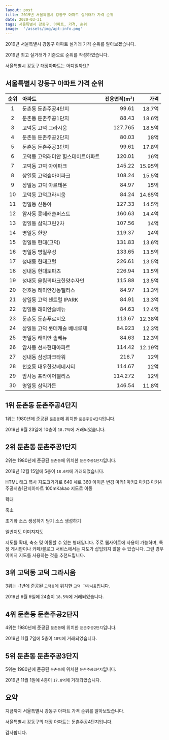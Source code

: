 ```yaml
---
layout: post
title: 2019년 서울특별시 강동구 아파트 실거래가 가격 순위
date: 2020-03-31
tags: 서울특별시 강동구, 아파트, 가격, 순위
image:  '/assets/img/apt-info.png'
---
```


2019년 서울특별시 강동구 아파트 실거래 가격 순위를 알아보겠습니다.

2019년 최고 실거래가 기준으로 순위를 작성하였습니다.

서울특별시 강동구 대장아파트는 어디일까요?

## 서울특별시 강동구 아파트 가격 순위

|순위|아파트|전용면적(m²)|가격|
|:---:|:------|---:|---:|
|1|둔촌동 둔촌주공4단지|99.61|18.7억|
|2|둔촌동 둔촌주공1단지|88.43|18.6억|
|3|고덕동 고덕 그라시움|127.765|18.5억|
|4|둔촌동 둔촌주공2단지|80.03|18억|
|5|둔촌동 둔촌주공3단지|99.61|17.8억|
|6|고덕동 고덕래미안 힐스테이트아파트|120.01|16억|
|7|고덕동 고덕 아이파크|145.22|15.95억|
|8|상일동 고덕숲아이파크|108.24|15.5억|
|9|상일동 고덕 아르테온|84.97|15억|
|10|고덕동 고덕그라시움|84.24|14.65억|
|11|명일동 신동아|127.33|14.5억|
|12|암사동 롯데캐슬퍼스트|160.63|14.4억|
|13|명일동 삼익그린2차|107.56|14억|
|14|명일동 한양|119.37|14억|
|15|명일동 현대(고덕)|131.83|13.6억|
|16|명일동 명일우성|133.65|13.5억|
|17|성내동 현대코럴|226.61|13.5억|
|18|성내동 현대토파즈|226.94|13.5억|
|19|성내동 올림픽파크한양수자인|115.88|13.5억|
|20|천호동 래미안강동팰리스|84.97|13.3억|
|21|상일동 고덕 센트럴 IPARK|84.91|13.3억|
|22|명일동 래미안솔베뉴|84.63|12.4억|
|23|둔촌동 둔촌푸르지오|113.67|12.38억|
|24|상일동 고덕 롯데캐슬 베네루체|84.923|12.3억|
|25|명일동 래미안 솔베뉴|84.63|12.3억|
|26|암사동 선사현대아파트|114.42|12.19억|
|27|성내동 삼성파크타워|216.7|12억|
|28|천호동 대우한강베네시티|114.67|12억|
|29|암사동 프라이어팰리스|114.272|12억|
|30|명일동 삼익가든|146.54|11.8억|



## 1위 둔촌동 둔촌주공4단지

1위는 1980년에 준공된 `둔촌동`에 위치한 `둔촌주공4단지`입니다.

2019년 9월 23일에 10층이 `18.7억`에 거래되었습니다.

<!-- * 카카오맵 - 지도퍼가기 -->
<!-- 1. 지도 노드 -->
<div id="daumRoughmapContainer1585686110379" class="root_daum_roughmap root_daum_roughmap_landing"></div>

<!--
	2. 설치 스크립트
	* 지도 퍼가기 서비스를 2개 이상 넣을 경우, 설치 스크립트는 하나만 삽입합니다.
-->
<script charset="UTF-8" class="daum_roughmap_loader_script" src="https://ssl.daumcdn.net/dmaps/map_js_init/roughmapLoader.js"></script>

<!-- 3. 실행 스크립트 -->
<script charset="UTF-8">
	new daum.roughmap.Lander({
		"timestamp" : "1585686110379",
		"key" : "xqh3",
		"mapWidth" : "320",
		"mapWidth" : "180",
	}).render();
</script>

## 2위 둔촌동 둔촌주공1단지

2위는 1980년에 준공된 `둔촌동`에 위치한 `둔촌주공1단지`입니다.

2019년 12월 15일에 5층이 `18.6억`에 거래되었습니다.

HTML 태그 복사
지도크기가로
640
세로
360
아이콘 변경
마커1
마커2
마커3
마커4
주공저층1단지아파트
100mKakao 지도로 이동

확대

축소

초기화
소스 생성하기
닫기
소스 생성하기

일반지도
이미지지도

지도를 확대, 축소 및 이동할 수 있는 형태입니다. 주로 웹사이트에 사용이 가능하며, 특정 게시판이나 카페/블로그 서비스에서는 지도가 삽입되지 않을 수 있습니다. 그런 경우 이미지 지도를 사용하는 것을 추천드립니다.

<!-- * 카카오맵 - 지도퍼가기 -->
<!-- 1. 지도 노드 -->
<div id="daumRoughmapContainer1585686131923" class="root_daum_roughmap root_daum_roughmap_landing"></div>

<!--
	2. 설치 스크립트
	* 지도 퍼가기 서비스를 2개 이상 넣을 경우, 설치 스크립트는 하나만 삽입합니다.
-->
<script charset="UTF-8" class="daum_roughmap_loader_script" src="https://ssl.daumcdn.net/dmaps/map_js_init/roughmapLoader.js"></script>

<!-- 3. 실행 스크립트 -->
<script charset="UTF-8">
	new daum.roughmap.Lander({
		"timestamp" : "1585686131923",
		"key" : "xqh4",
		"mapWidth" : "320",
		"mapWidth" : "180",
	}).render();
</script>

## 3위 고덕동 고덕 그라시움

3위는 -1년에 준공된 `고덕동`에 위치한 `고덕 그라시움`입니다.

2019년 9월 9일에 24층이 `18.5억`에 거래되었습니다.

<!-- * 카카오맵 - 지도퍼가기 -->
<!-- 1. 지도 노드 -->
<div id="daumRoughmapContainer1585686154595" class="root_daum_roughmap root_daum_roughmap_landing"></div>

<!-- 3. 실행 스크립트 -->
<script charset="UTF-8">
	new daum.roughmap.Lander({
		"timestamp" : "1585686154595",
		"key" : "xqh5",
		"mapWidth" : "320",
		"mapWidth" : "180",
	}).render();
</script>

## 4위 둔촌동 둔촌주공2단지

4위는 1980년에 준공된 `둔촌동`에 위치한 `둔촌주공2단지`입니다.

2019년 11월 7일에 5층이 `18억`에 거래되었습니다.

<!-- * 카카오맵 - 지도퍼가기 -->
<!-- 1. 지도 노드 -->
<div id="daumRoughmapContainer1585686167956" class="root_daum_roughmap root_daum_roughmap_landing"></div>

<!-- 3. 실행 스크립트 -->
<script charset="UTF-8">
	new daum.roughmap.Lander({
		"timestamp" : "1585686167956",
		"key" : "xqh6",
		"mapWidth" : "320",
		"mapWidth" : "180",
	}).render();
</script>

## 5위 둔촌동 둔촌주공3단지

5위는 1980년에 준공된 `둔촌동`에 위치한 `둔촌주공3단지`입니다.

2019년 11월 1일에 4층이 `17.8억`에 거래되었습니다.

<!-- * 카카오맵 - 지도퍼가기 -->
<!-- 1. 지도 노드 -->
<div id="daumRoughmapContainer1585686181020" class="root_daum_roughmap root_daum_roughmap_landing"></div>

<!--
	2. 설치 스크립트
	* 지도 퍼가기 서비스를 2개 이상 넣을 경우, 설치 스크립트는 하나만 삽입합니다.
-->
<script charset="UTF-8" class="daum_roughmap_loader_script" src="https://ssl.daumcdn.net/dmaps/map_js_init/roughmapLoader.js"></script>

<!-- 3. 실행 스크립트 -->
<script charset="UTF-8">
	new daum.roughmap.Lander({
		"timestamp" : "1585686181020",
		"key" : "xqh7",
		"mapWidth" : "320",
		"mapWidth" : "180",
	}).render();
</script>


## 요약

지금까지 서울특별시 강동구 아파트 가격 순위를 알아보았습니다.

서울특별시 강동구의 대장 아파트는 둔촌주공4단지입니다.

감사합니다.


